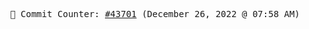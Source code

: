 <p align="center">
    <samp>
        📮 Commit Counter: <a href="https://github.com/Javascript-void0/Javascript-void0/commits/main">#43701</a> (December 26, 2022 @ 07:58 AM)
    </samp>
</p>